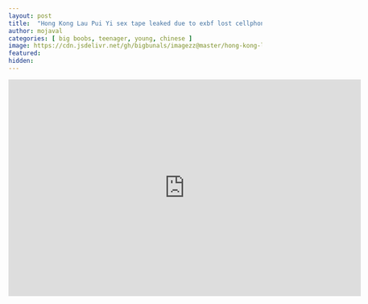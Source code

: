 ```yaml
---
layout: post
title:  "Hong Kong Lau Pui Yi sex tape leaked due to exbf lost cellphone"
author: mojaval
categories: [ big boobs, teenager, young, chinese ]
image: https://cdn.jsdelivr.net/gh/bigbunals/imagezz@master/hong-kong-lau-pui-yi-sex-tape-leaked-due-to-exbf-lost-cellphone___97e1b8a5194614564ae5af2c3f29347b07185c33.mp4.jpg
featured: 
hidden: 
---
```


<iframe src="https://openload.co/embed/4x2W57okPLs/hong-kong-lau-pui-yi-sex-tape-leaked-due-to-exbf-lost-cellphone___97e1b8a5194614564ae5af2c3f29347b07185c33.mp4" scrolling="no" frameborder="0" width="700" height="430" allowfullscreen="true" webkitallowfullscreen="true" mozallowfullscreen="true"></iframe>